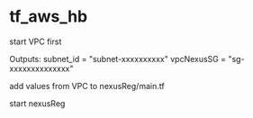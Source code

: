 # tf_aws_hb
start VPC first

Outputs:
subnet_id  = "subnet-xxxxxxxxxx"
vpcNexusSG = "sg-xxxxxxxxxxxxxx"

add values from VPC to nexusReg/main.tf

start nexusReg
